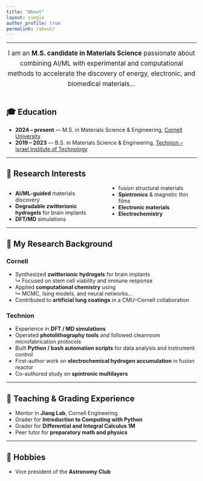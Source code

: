 ```yaml
---
title: "About"
layout: single
author_profile: true
permalink: /about/
---
```

---
<div style="font-size: 1.2em; text-align: center; line-height: 1.6;">
I am an <strong>M.S. candidate in Materials Science</strong> passionate about combining AI/ML  
with experimental and computational methods to accelerate the discovery of  
energy, electronic, and biomedical materials...
</div>

<br/>

## 🎓 Education

<ul>
  <li><strong>2024 – present</strong> — M.S. in Materials Science & Engineering, <a href="https://www.cornell.edu" target="_blank">Cornell University</a></li>
  <li><strong>2019 – 2023</strong> — B.S. in Materials Science & Engineering, <a href="https://www.technion.ac.il/en/home-2/" target="_blank">Technion – Israel Institute of Technology</a></li>
</ul>

---

## 🔬 Research Interests

<div style="column-count: 2; column-gap: 3em; font-size: 1em;">
<ul>
  <li><strong>AI/ML-guided</strong> materials discovery</li>
  <li><strong>Degradable zwitterionic hydrogels</strong> for brain implants</li>
  <li><strong>DFT/MD </strong>simulations</li>
  <li>fusion structural materials</li>
  <li><strong>Spintronics</strong> & magnetic thin films</li>
  <li><strong>Electronic materials</strong></li>
  <li><strong>Electrochemistry</strong></li>
</ul>
</div>

---

## 🧪 My Research Background


### Cornell

- Synthesized **zwitterionic hydrogels** for brain implants  
  ↳ Focused on stem cell viability and immune response  
- Applied **computational chemistry** using  
  ↳ MCMC, Ising models, and neural networks...  
- Contributed to **artificial lung coatings** in a CMU–Cornell collaboration

### Technion

- Experience in **DFT / MD simulations**
- Operated **photolithography tools** and followed cleanroom microfabrication protocols  
- Built **Python / bash automation scripts** for data analysis and instrument control  
- First-author work on **electrochemical hydrogen accumulation** in fusion reactor
- Co-authored study on **spintronic multilayers**





---

## 📘 Teaching & Grading Experience

- Mentor in **Jiang Lab**, Cornell Engineering
- Grader for **Introduction to Computing with Python**  
- Grader for **Differential and Integral Calculus 1M**
- Peer tutor for **preparatory math and physics**

---

## 🌟 Hobbies

- Vice president of the **Astronomy Club**
